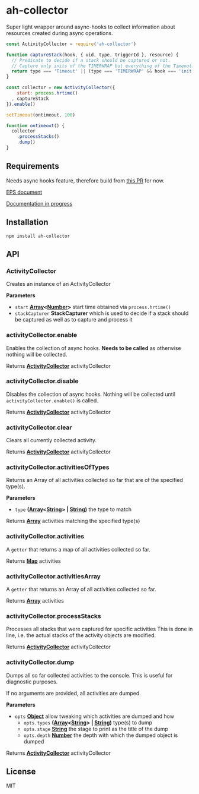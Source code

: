 # ah-collector

Super light wrapper around async-hooks to collect information about resources created during async operations.

```js
const ActivityCollector = require('ah-collector')

function captureStack(hook, { uid, type, triggerId }, resource) {
  // Predicate to decide if a stack should be captured or not.
  // Capture only inits of the TIMERWRAP but everything of the Timeout.
  return type === 'Timeout' || (type === 'TIMERWRAP' && hook === 'init')
}

const collector = new ActivityCollector({
    start: process.hrtime()
  , captureStack
}).enable()

setTimeout(ontimeout, 100)

function ontimeout() {
  collector
    .processStacks()
    .dump()
}
```

## Requirements

Needs async hooks feature, therefore build from [this PR](https://github.com/nodejs/node/pull/8531) for now.

[EPS document](https://github.com/nodejs/node-eps/pull/18)

[Documentation in
progress](https://github.com/thlorenz/node/blob/trevnorris-async-wrap-eps-impl%2Bdocs/doc/api/async_hooks.md)

## Installation

    npm install ah-collector

## API

<!-- Generated by documentation.js. Update this documentation by updating the source code. -->

### ActivityCollector

Creates an instance of an ActivityCollector

**Parameters**

-   `start` **[Array](https://developer.mozilla.org/en-US/docs/Web/JavaScript/Reference/Global_Objects/Array)&lt;[Number](https://developer.mozilla.org/en-US/docs/Web/JavaScript/Reference/Global_Objects/Number)>** start time obtained via `process.hrtime()`
-   `stackCapturer` **StackCapturer** which is used to decide if a stack should be captured as well as to capture and process it

### activityCollector.enable

Enables the collection of async hooks.
**Needs to be called** as otherwise nothing will be collected.

Returns **[ActivityCollector](#activitycollector)** activityCollector

### activityCollector.disable

Disables the collection of async hooks.
Nothing will be collected until `activityCollector.enable()` is called.

Returns **[ActivityCollector](#activitycollector)** activityCollector

### activityCollector.clear

Clears all currently collected activity.

Returns **[ActivityCollector](#activitycollector)** activityCollector

### activityCollector.activitiesOfTypes

Returns an Array of all activities collected so far that are of the specified type(s).

**Parameters**

-   `type` **([Array](https://developer.mozilla.org/en-US/docs/Web/JavaScript/Reference/Global_Objects/Array)&lt;[String](https://developer.mozilla.org/en-US/docs/Web/JavaScript/Reference/Global_Objects/String)> | [String](https://developer.mozilla.org/en-US/docs/Web/JavaScript/Reference/Global_Objects/String))** the type to match

Returns **[Array](https://developer.mozilla.org/en-US/docs/Web/JavaScript/Reference/Global_Objects/Array)** activities matching the specified type(s)

### activityCollector.activities

A `getter` that returns a map of all activities collected so far.

Returns **[Map](https://developer.mozilla.org/en-US/docs/Web/JavaScript/Reference/Global_Objects/Map)** activities

### activityCollector.activitiesArray

A `getter` that returns an Array  of all activities collected so far.

Returns **[Array](https://developer.mozilla.org/en-US/docs/Web/JavaScript/Reference/Global_Objects/Array)** activities

### activityCollector.processStacks

Processes all stacks that were captured for specific activities
This is done in line, i.e. the actual stacks of the activity objects
are modified.

Returns **[ActivityCollector](#activitycollector)** activityCollector

### activityCollector.dump

Dumps all so far collected activities to the console.
This is useful for diagnostic purposes.

If no arguments are provided, all activities are dumped.

**Parameters**

-   `opts` **[Object](https://developer.mozilla.org/en-US/docs/Web/JavaScript/Reference/Global_Objects/Object)** allow tweaking which activities are dumped and how
    -   `opts.types` **([Array](https://developer.mozilla.org/en-US/docs/Web/JavaScript/Reference/Global_Objects/Array)&lt;[String](https://developer.mozilla.org/en-US/docs/Web/JavaScript/Reference/Global_Objects/String)> | [String](https://developer.mozilla.org/en-US/docs/Web/JavaScript/Reference/Global_Objects/String))** type(s) to dump
    -   `opts.stage` **[String](https://developer.mozilla.org/en-US/docs/Web/JavaScript/Reference/Global_Objects/String)** the stage to print as the title of the dump
    -   `opts.depth` **[Number](https://developer.mozilla.org/en-US/docs/Web/JavaScript/Reference/Global_Objects/Number)** the depth with which the dumped object is dumped

Returns **[ActivityCollector](#activitycollector)** activityCollector

## License

MIT
